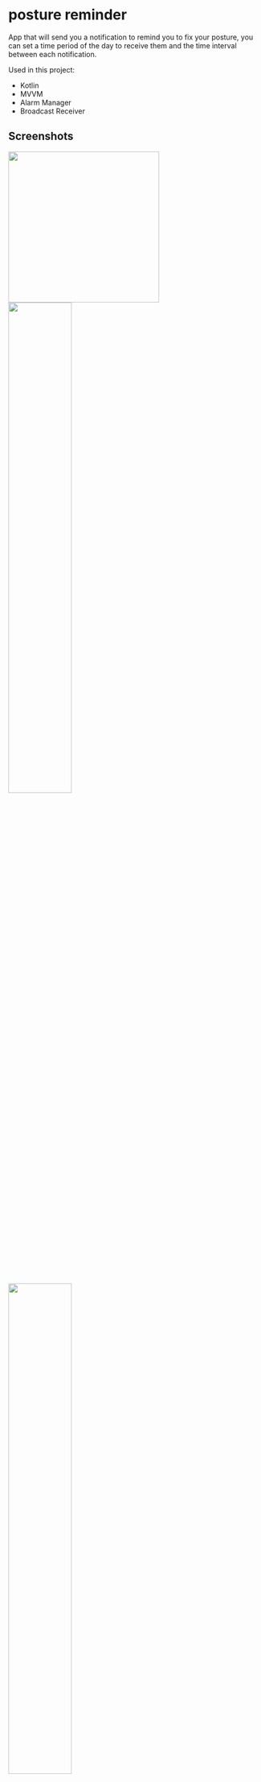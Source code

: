 # posture reminder
App that will send you a notification to remind you to fix your posture, you can set a time period of the day to receive them and the time interval between each notification.

Used in this project:</br>
  * Kotlin
  * MVVM
  * Alarm Manager
  * Broadcast Receiver

## Screenshots
<img src="https://postureapp.puntogris.com/img/1.png" width=300 >
<img src="https://postureapp.puntogris.com/img/2.png" width=50% height=50%>
<img src="https://postureapp.puntogris.com/img/3.png" width=50% height=50%>

